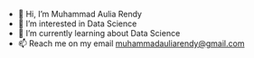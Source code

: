 - 👋 Hi, I’m Muhammad Aulia Rendy
- 👀 I’m interested in Data Science
- 🌱 I’m currently learning about Data Science
- 📫 Reach me on my email muhammadauliarendy@gmail.com


<!---
rendy-m/rendy-m is a ✨ special ✨ repository because its `README.md` (this file) appears on your GitHub profile.
You can click the Preview link to take a look at your changes.
--->
